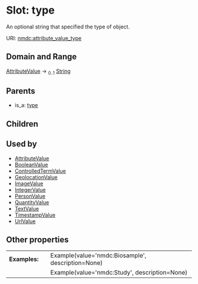 
# Slot: type


An optional string that specified the type of object.

URI: [nmdc:attribute_value_type](https://microbiomedata/meta/attribute_value_type)


## Domain and Range

[AttributeValue](AttributeValue.md) &#8594;  <sub>0..1</sub> [String](types/String.md)

## Parents

 *  is_a: [type](type.md)

## Children


## Used by

 * [AttributeValue](AttributeValue.md)
 * [BooleanValue](BooleanValue.md)
 * [ControlledTermValue](ControlledTermValue.md)
 * [GeolocationValue](GeolocationValue.md)
 * [ImageValue](ImageValue.md)
 * [IntegerValue](IntegerValue.md)
 * [PersonValue](PersonValue.md)
 * [QuantityValue](QuantityValue.md)
 * [TextValue](TextValue.md)
 * [TimestampValue](TimestampValue.md)
 * [UrlValue](UrlValue.md)

## Other properties

|  |  |  |
| --- | --- | --- |
| **Examples:** | | Example(value='nmdc:Biosample', description=None) |
|  | | Example(value='nmdc:Study', description=None) |

